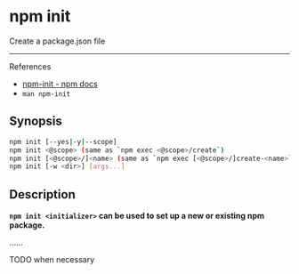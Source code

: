 # npm init

Create a package.json file

---

References

- [npm-init - npm docs](https://docs.npmjs.com/cli/v7/commands/npm-init)
- `man npm-init`

## Synopsis

```bash
npm init [--yes|-y|--scope]
npm init <@scope> (same as `npm exec <@scope>/create`)
npm init [<@scope>/]<name> (same as `npm exec [<@scope>/]create-<name>`)
npm init [-w <dir>] [args...]
```

## Description

**`npm init <initializer>` can be used to set up a new or existing npm package.**

……

TODO when necessary
